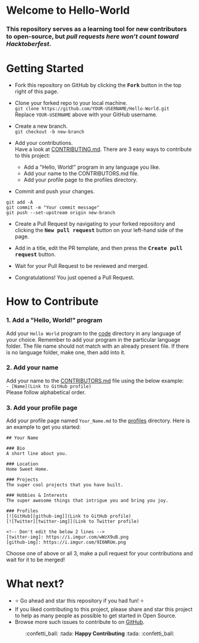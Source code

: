 # Welcome to Hello-World  
### This repository serves as a learning tool for new contributors to open-source, but ***pull requests here won’t count toward Hacktoberfest***. 
# Getting Started
* Fork this repository on GitHub by clicking the <kbd><b>Fork</b></kbd> 
button in the top right of this page. 

* Clone your forked repo to your local machine.  
`git clone https://github.com/YOUR-USERNAME/Hello-World.git`  
Replace `YOUR-USERNAME` above with your GitHub username. 

* Create a new branch.  
`git checkout -b new-branch`

* Add your contributions.  
Have a look at [CONTRIBUTING.md](CONTRIBUTING.md). There are 3 easy ways to contribute to this project: 
  * Add a "Hello, World!" program in any language you like. 
  * Add your name to the CONTRIBUTORS.md file. 
  * Add your profile page to the profiles directory.  
   
* Commit and push your changes.
```
git add -A 
git commit -m "Your commit message"
git push --set-upstream origin new-branch
```

* Create a Pull Request by navigating to your forked repository and 
clicking the <kbd><b>New pull request</b></kbd> button on your left-hand side of the page.

* Add in a title, edit the PR template, and then press the <kbd><b>Create pull request</b></kbd> button.

* Wait for your Pull Request to be reviewed and merged. 

* Congratulations! You just opened a Pull Request. 

# How to Contribute
### 1. Add a "Hello, World!" program
Add your `Hello World` program to the [code](code) directory in any language of your choice. 
Remember to add your program in the particular language folder. 
The file name should not match with an already present file. 
If there is no language folder, make one, then add into it. 

### 2. Add your name 
Add your name to the [CONTRIBUTORS.md](CONTRIBUTORS.md) file using the below example:  
`- [Name](Link to GitHub profile)`  
Please follow alphabetical order.

### 3. Add your profile page
Add your profile page named `Your_Name.md` to the [profiles](profiles) directory. Here is an example to get you started:  
```
## Your Name

### Bio
A short line about you. 

### Location
Home Sweet Home.

### Projects
The super cool projects that you have built. 

### Hobbies & Interests
The super awesome things that intrigue you and bring you joy.

### Profiles
[![GitHub][github-img]](Link to GitHub profile) 
[![Twitter][twitter-img]](Link to Twitter profile)
  
<!-- Don't edit the below 2 lines -->
[twitter-img]: https://i.imgur.com/wWzX9uB.png
[github-img]: https://i.imgur.com/9I6NRUm.png
```

Choose one of above or all 3, make a pull request for your contributions and wait for it to be merged!

# What next? 
- :star: Go ahead and star this repository if you had fun! :star:   
- If you liked contributing to this project, please share and star this project to help as many people as possible to get started in Open Source.
- Browse more such issues to contribute to on [GitHub](https://github.com/search?q=label%3Ahacktoberfest+state%3Aopen&type=Issues).

<p align="center">:confetti_ball: :tada: <strong>Happy Contributing</strong> :tada: :confetti_ball:</p>

[twitter-img]: https://i.imgur.com/wWzX9uB.png
[github-img]: https://i.imgur.com/9I6NRUm.png
